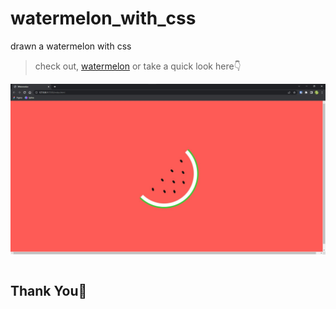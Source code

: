 # watermelon_with_css

  drawn a watermelon with css
  
> check out, [watermelon](https://nayemhasan.github.io/watermelon_with_css/)
or take a quick look here👇
<table>
    <tr><img src="https://github.com/Nayemhasan/watermelon_with_css/blob/main/watermelon.jpg"></tr>
</table>

## Thank You🍉
